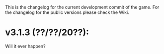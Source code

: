 This is the changelog for the current development commit of the game. For the changelog for the public versions please check the Wiki.

# v3.1.3 (??/??/20??):

Will it ever happen?